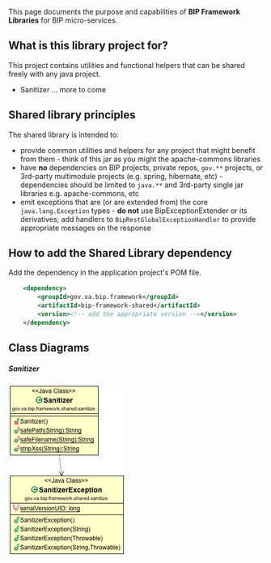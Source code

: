 This page documents the purpose and capabilities of **BIP Framework Libraries** for BIP micro-services.

## What is this library project for? ##

This project contains utilities and functional helpers that can be shared freely with any java project. 
* Sanitizer
... more to come


## Shared library principles
The shared library is intended to:
* provide common utilities and helpers for any project that might benefit from them - think of this jar as you might the apache-commons libraries
* have **no** dependencies on BIP projects, private repos, `gov.**` projects, or 3rd-party multimodule projects (e.g. spring, hibernate, etc) - dependencies should be limited to `java.**` and 3rd-party single jar libraries e.g. apache-commons, etc
* emit exceptions that are (or are extended from) the core `java.lang.Exception` types - **do not** use BipExceptionExtender or its derivatives; add handlers to `BipRestGlobalExceptionHandler` to provide appropriate messages on the response

## How to add the Shared Library dependency
Add the dependency in the application project's POM file.

```xml
    <dependency>
        <groupId>gov.va.bip.framework</groupId>
        <artifactId>bip-framework-shared</artifactId>
        <version><!-- add the appropriate version --></version>
    </dependency>
```

## Class Diagrams
##### Sanitizer
<img src="/images/cd-bip.framework.shared.sanitize.png">
